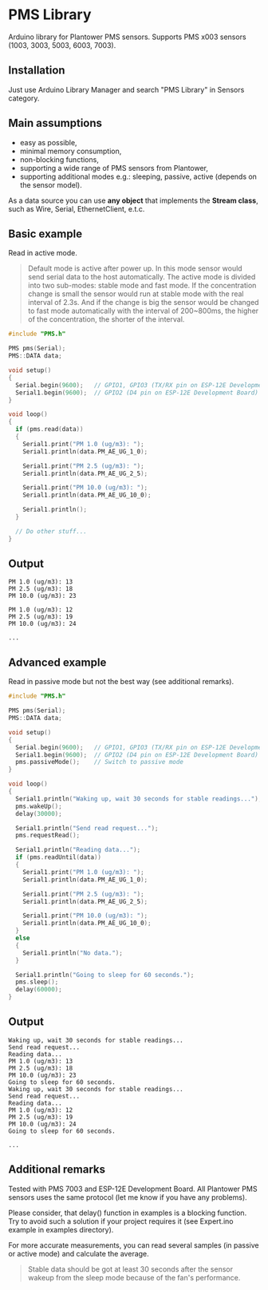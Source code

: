 # PMS Library
Arduino library for Plantower PMS sensors.
Supports PMS x003 sensors (1003, 3003, 5003, 6003, 7003).
## Installation
Just use Arduino Library Manager and search "PMS Library" in Sensors category.
## Main assumptions
- easy as possible,
- minimal memory consumption,
- non-blocking functions,
- supporting a wide range of PMS sensors from Plantower,
- supporting additional modes e.g.: sleeping, passive, active (depends on the sensor model).

As a data source you can use **any object** that implements the **Stream class**, such as Wire, Serial, EthernetClient, e.t.c.
## Basic example
Read in active mode.
> Default mode is active after power up. In this mode sensor would send serial data to the host automatically. The active mode is divided into two sub-modes: stable mode and fast mode. If the concentration change is small the sensor would run at stable mode with the real interval of 2.3s. And if the change is big the sensor would be changed to fast mode automatically with the interval of 200~800ms, the higher of the concentration, the shorter of the interval.
```cpp
#include "PMS.h"

PMS pms(Serial);
PMS::DATA data;

void setup()
{
  Serial.begin(9600);   // GPIO1, GPIO3 (TX/RX pin on ESP-12E Development Board)
  Serial1.begin(9600);  // GPIO2 (D4 pin on ESP-12E Development Board)
}

void loop()
{
  if (pms.read(data))
  {
    Serial1.print("PM 1.0 (ug/m3): ");
    Serial1.println(data.PM_AE_UG_1_0);

    Serial1.print("PM 2.5 (ug/m3): ");
    Serial1.println(data.PM_AE_UG_2_5);

    Serial1.print("PM 10.0 (ug/m3): ");
    Serial1.println(data.PM_AE_UG_10_0);

    Serial1.println();
  }

  // Do other stuff...
}
```
## Output
```
PM 1.0 (ug/m3): 13
PM 2.5 (ug/m3): 18
PM 10.0 (ug/m3): 23

PM 1.0 (ug/m3): 12
PM 2.5 (ug/m3): 19
PM 10.0 (ug/m3): 24

...
```
## Advanced example
Read in passive mode but not the best way (see additional remarks). 
```cpp
#include "PMS.h"

PMS pms(Serial);
PMS::DATA data;

void setup()
{
  Serial.begin(9600);   // GPIO1, GPIO3 (TX/RX pin on ESP-12E Development Board)
  Serial1.begin(9600);  // GPIO2 (D4 pin on ESP-12E Development Board)
  pms.passiveMode();    // Switch to passive mode
}

void loop()
{
  Serial1.println("Waking up, wait 30 seconds for stable readings...");
  pms.wakeUp();
  delay(30000);

  Serial1.println("Send read request...");
  pms.requestRead();

  Serial1.println("Reading data...");
  if (pms.readUntil(data))
  {
    Serial1.print("PM 1.0 (ug/m3): ");
    Serial1.println(data.PM_AE_UG_1_0);

    Serial1.print("PM 2.5 (ug/m3): ");
    Serial1.println(data.PM_AE_UG_2_5);

    Serial1.print("PM 10.0 (ug/m3): ");
    Serial1.println(data.PM_AE_UG_10_0);
  }
  else
  {
    Serial1.println("No data.");
  }

  Serial1.println("Going to sleep for 60 seconds.");
  pms.sleep();
  delay(60000);
}
```
## Output
```
Waking up, wait 30 seconds for stable readings...
Send read request...
Reading data...
PM 1.0 (ug/m3): 13
PM 2.5 (ug/m3): 18
PM 10.0 (ug/m3): 23
Going to sleep for 60 seconds.
Waking up, wait 30 seconds for stable readings...
Send read request...
Reading data...
PM 1.0 (ug/m3): 12
PM 2.5 (ug/m3): 19
PM 10.0 (ug/m3): 24
Going to sleep for 60 seconds.

...
```
## Additional remarks
Tested with PMS 7003 and ESP-12E Development Board.
All Plantower PMS sensors uses the same protocol (let me know if you have any problems).

Please consider, that delay() function in examples is a blocking function.  
Try to avoid such a solution if your project requires it (see Expert.ino example in examples directory).

For more accurate measurements, you can read several samples (in passive or active mode) and calculate the average.
> Stable data should be got at least 30 seconds after the sensor wakeup from the sleep mode because of the fan's performance.
